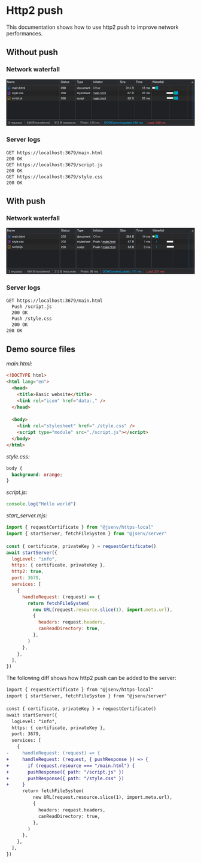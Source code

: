 <!--
  - show 3 files (html, script.js, style.css)
  - show the dev server serving them
  - show screenshot of chrome network panel
  - show how to add pushResponse
  - show the result in chrome network panel
 -->

# Http2 push

This documentation shows how to use http2 push to improve network performances.

## Without push

### Network waterfall

![stuff](./screenshots/http2_push_before.png)

### Server logs

```console
GET https://localhost:3679/main.html
200 OK
GET https://localhost:3679/script.js
200 OK
GET https://localhost:3679/style.css
200 OK
```

## With push

### Network waterfall

![stuff](./screenshots/http2_push_after.png)

### Server logs

```console
GET https://localhost:3679/main.html
  Push /script.js
  200 OK
  Push /style.css
  200 OK
200 OK
```

## Demo source files

_main.html:_

```html
<!DOCTYPE html>
<html lang="en">
  <head>
    <title>Basic website</title>
    <link rel="icon" href="data:," />
  </head>

  <body>
    <link rel="stylesheet" href="./style.css" />
    <script type="module" src="./script.js"></script>
  </body>
</html>
```

_style.css:_

```css
body {
  background: orange;
}
```

_script.js:_

```js
console.log("Hello world")
```

_start_server.mjs:_

```js
import { requestCertificate } from "@jsenv/https-local"
import { startServer, fetchFileSystem } from "@jsenv/server"

const { certificate, privateKey } = requestCertificate()
await startServer({
  logLevel: "info",
  https: { certificate, privateKey },
  http2: true,
  port: 3679,
  services: [
    {
      handleRequest: (request) => {
        return fetchFileSystem(
          new URL(request.resource.slice(1), import.meta.url),
          {
            headers: request.headers,
            canReadDirectory: true,
          },
        )
      },
    },
  ],
})
```

The following diff shows how http2 push can be added to the server:

```diff
import { requestCertificate } from "@jsenv/https-local"
import { startServer, fetchFileSystem } from "@jsenv/server"

const { certificate, privateKey } = requestCertificate()
await startServer({
  logLevel: "info",
  https: { certificate, privateKey },
  port: 3679,
  services: [
    {
-     handleRequest: (request) => {
+     handleRequest: (request, { pushResponse }) => {
+       if (request.resource === "/main.html") {
+       pushResponse({ path: "/script.js" })
+       pushResponse({ path: "/style.css" })
+     }
      return fetchFileSystem(
          new URL(request.resource.slice(1), import.meta.url),
          {
            headers: request.headers,
            canReadDirectory: true,
          },
        )
      },
    },
  ],
})
```
